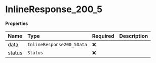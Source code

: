 # InlineResponse_200_5

**Properties**

| Name   | Type                      | Required | Description |
| :----- | :------------------------ | :------- | :---------- |
| data   | `InlineResponse200_5Data` | ❌       |             |
| status | `Status`                  | ❌       |             |
